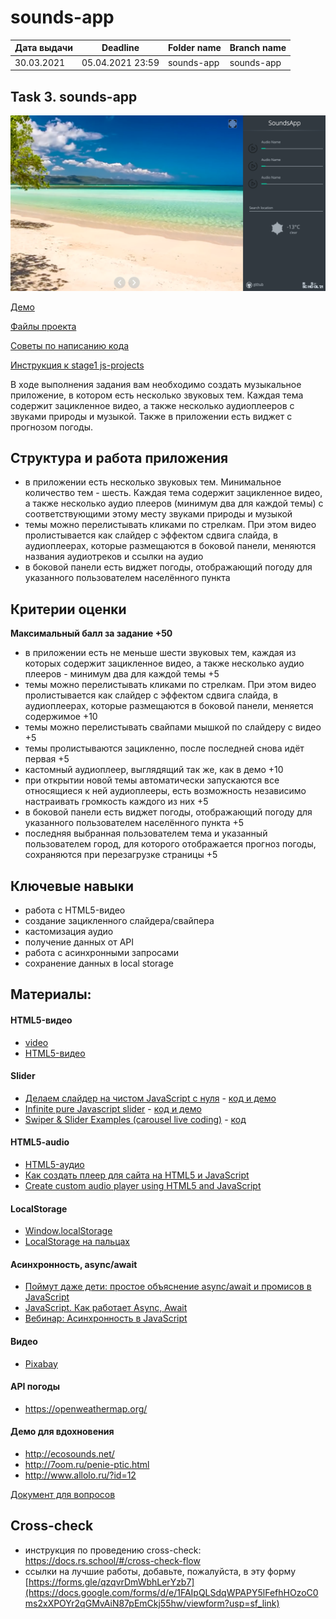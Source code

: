 # sounds-app

| Дата выдачи | Deadline         | Folder name   | Branch name   |
| ------------| ---------------- | ------------- | ------------- |
| 30.03.2021  | 05.04.2021 23:59 | sounds-app    | sounds-app    |

## Task 3. sounds-app

![screenshot](images/sounds-app.png)

[Демо](https://7oom.ru/penie-ptic.html)

[Файлы проекта](https://github.com/rolling-scopes-school/stage1-tasks/tree/sounds-app)

[Советы по написанию кода](tasks/sounds-app-hints.md)

[Инструкция к stage1 js-projects](tasks/js-projects.md)

В ходе выполнения задания вам необходимо создать музыкальное приложение, в котором есть несколько звуковых тем. Каждая тема содержит зацикленное видео, а также несколько аудиоплееров с звуками природы и музыкой. Также в приложении есть виджет с прогнозом погоды. 

## Структура и работа приложения
- в приложении есть несколько звуковых тем. Минимальное количество тем - шесть. Каждая тема содержит зацикленное видео, а также несколько аудио плееров (минимум два для каждой темы) с соответствующими этому месту звуками природы и музыкой
- темы можно перелистывать кликами по стрелкам. При этом видео пролистывается как слайдер с эффектом сдвига слайда, в аудиоплеерах, которые размещаются в боковой панели, меняются названия аудиотреков и ссылки на аудио 
-  в боковой панели есть виджет погоды, отображающий погоду для указанного пользователем населённого пункта

## Критерии оценки

**Максимальный балл за задание +50**
- в приложении есть не меньше шести звуковых тем, каждая из которых содержит зацикленное видео, а также несколько аудио плееров - минимум два для каждой темы +5
- темы можно перелистывать кликами по стрелкам. При этом видео пролистывается как слайдер с эффектом сдвига слайда, в аудиоплеерах, которые размещаются в боковой панели, меняется содержимое +10
- темы можно перелистывать свайпами мышкой по слайдеру с видео +5
- темы пролистываются зацикленно, после последней снова идёт первая +5
- кастомный аудиоплеер, выглядящий так же, как в демо +10
- при открытии новой темы автоматически запускаются все относящиеся к ней аудиоплееры, есть возможность независимо настраивать громкость каждого из них +5
- в боковой панели есть виджет погоды, отображающий погоду для указанного пользователем населённого пункта +5
- последняя выбранная пользователем тема и указанный пользователем город, для которого отображается прогноз погоды, сохраняются при перезагрузке страницы +5

## Ключевые навыки
- работа с HTML5-видео
- создание зацикленного слайдера/свайпера
- кастомизация аудио
- получение данных от API
- работа с асинхронными запросами
- сохранение данных в local storage

## Материалы:
#### HTML5-видео
- [video](https://developer.mozilla.org/ru/docs/Web/HTML/Element/video)
- [HTML5-видео](https://html5book.ru/html5-video/)
#### Slider
- [Делаем слайдер на чистом JavaScript с нуля](https://youtu.be/K3E1OfQuJ0Q) - [код и демо](https://github.com/Eremeow138/wayup-slider-js)
- [Infinite pure Javascript slider](https://medium.com/@claudiaconceic/infinite-plain-javascript-slider-click-and-touch-events-540c8bd174f2) - [код и демо](https://codepen.io/cconceicao/pen/PBQawy)
- [Swiper & Slider Examples (carousel live coding)](https://youtu.be/rkz6LURkbBw) - [код](https://www.dropbox.com/s/0g5c0qz69keig6s/carusel-swiper.zip?dl=0)
#### HTML5-audio
- [HTML5-аудио](https://html5book.ru/html5-audio/)
- [Как создать плеер для сайта на HTML5 и JavaScript](https://skillbox.ru/media/code/kak_sozdat_pleer_dlya_sayta/)
- [Create custom audio player using HTML5 and JavaScript](http://talkerscode.com/webtricks/create-custom-audio-player-using-html5-and-javascript.php)
#### LocalStorage
- [Window.localStorage](https://developer.mozilla.org/ru/docs/Web/API/Window/localStorage)
- [LocalStorage на пальцах](https://tproger.ru/articles/localstorage/)
#### Асинхронность, async/await
- [Поймут даже дети: простое объяснение async/await и промисов в JavaScript](https://habr.com/ru/post/474726/)
- [JavaScript. Как работает Async, Await](https://youtu.be/SHiUyM_fFME)
- [Вебинар: Асинхронность в JavaScript](https://youtu.be/Ih6Q7ka2eSQ)
#### Видео
- [Pixabay](https://pixabay.com/videos/search/nature/)
#### API погоды
- https://openweathermap.org/
#### Демо для вдохновения
- http://ecosounds.net/
- http://7oom.ru/penie-ptic.html
- http://www.allolo.ru/?id=12

[Документ для вопросов](https://docs.google.com/spreadsheets/d/1dMDLBC4-1XPaVMehZB6DqetToXZhq4x0PiZtj-jvLRc/edit#gid=610380603)

## Cross-check
- инструкция по проведению cross-check: https://docs.rs.school/#/cross-check-flow
- ссылки на лучшие работы, добавьте, пожалуйста, в эту форму [https://forms.gle/qzqvrDmWbhLerYzb7](https://docs.google.com/forms/d/e/1FAIpQLSdqWPAPY5lFefhHOzoC0ms2xXPOYr2qGMvAiN87pEmCkj55hw/viewform?usp=sf_link)